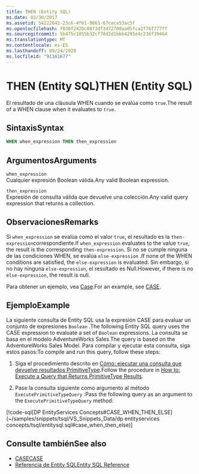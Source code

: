 ```yaml
---
title: THEN (Entity SQL)
ms.date: 03/30/2017
ms.assetid: 54222642-23c6-4f61-9861-67caca53ac5f
ms.openlocfilehash: f038f242bc0873df3d72700aa05fca2f76f777ff
ms.sourcegitcommit: 5b475c1855b32cf78d2d1bbb4295e4c236f39464
ms.translationtype: MT
ms.contentlocale: es-ES
ms.lasthandoff: 09/24/2020
ms.locfileid: "91161677"
---
```

# <a name="then-entity-sql"></a><span data-ttu-id="50baa-102">THEN (Entity SQL)</span><span class="sxs-lookup"><span data-stu-id="50baa-102">THEN (Entity SQL)</span></span>

<span data-ttu-id="50baa-103">El resultado de una cláusula WHEN cuando se evalúa como `true`.</span><span class="sxs-lookup"><span data-stu-id="50baa-103">The result of a WHEN clause when it evaluates to `true`.</span></span>  
  
## <a name="syntax"></a><span data-ttu-id="50baa-104">Sintaxis</span><span class="sxs-lookup"><span data-stu-id="50baa-104">Syntax</span></span>  
  
```sql  
WHEN when_expression THEN then_expression  
```  
  
## <a name="arguments"></a><span data-ttu-id="50baa-105">Argumentos</span><span class="sxs-lookup"><span data-stu-id="50baa-105">Arguments</span></span>  

 `when_expression`  
 <span data-ttu-id="50baa-106">Cualquier expresión Boolean válida.</span><span class="sxs-lookup"><span data-stu-id="50baa-106">Any valid Boolean expression.</span></span>  
  
 `then_expression`  
 <span data-ttu-id="50baa-107">Expresión de consulta válida que devuelve una colección.</span><span class="sxs-lookup"><span data-stu-id="50baa-107">Any valid query expression that returns a collection.</span></span>  
  
## <a name="remarks"></a><span data-ttu-id="50baa-108">Observaciones</span><span class="sxs-lookup"><span data-stu-id="50baa-108">Remarks</span></span>  

 <span data-ttu-id="50baa-109">Si `when_expression` se evalúa como el valor `true`, el resultado es la `then-expression`correspondiente.</span><span class="sxs-lookup"><span data-stu-id="50baa-109">If `when_expression` evaluates to the value `true`, the result is the corresponding `then-expression`.</span></span> <span data-ttu-id="50baa-110">Si no se cumple ninguna de las condiciones WHEN, se evalúa `else-expression` .</span><span class="sxs-lookup"><span data-stu-id="50baa-110">If none of the WHEN conditions are satisfied, the `else-expression` is evaluated.</span></span> <span data-ttu-id="50baa-111">Sin embargo, si no hay ninguna `else-expression`, el resultado es Null.</span><span class="sxs-lookup"><span data-stu-id="50baa-111">However, if there is no `else-expression`, the result is null.</span></span>  
  
 <span data-ttu-id="50baa-112">Para obtener un ejemplo, vea [Case](case-entity-sql.md).</span><span class="sxs-lookup"><span data-stu-id="50baa-112">For an example, see [CASE](case-entity-sql.md).</span></span>  
  
## <a name="example"></a><span data-ttu-id="50baa-113">Ejemplo</span><span class="sxs-lookup"><span data-stu-id="50baa-113">Example</span></span>  

 <span data-ttu-id="50baa-114">La siguiente consulta de Entity SQL usa la expresión CASE para evaluar un conjunto de expresiones `Boolean` .</span><span class="sxs-lookup"><span data-stu-id="50baa-114">The following Entity SQL query uses the CASE expression to evaluate a set of `Boolean` expressions.</span></span> <span data-ttu-id="50baa-115">La consulta se basa en el modelo AdventureWorks Sales.</span><span class="sxs-lookup"><span data-stu-id="50baa-115">The query is based on the AdventureWorks Sales Model.</span></span> <span data-ttu-id="50baa-116">Para compilar y ejecutar esta consulta, siga estos pasos:</span><span class="sxs-lookup"><span data-stu-id="50baa-116">To compile and run this query, follow these steps:</span></span>  
  
1. <span data-ttu-id="50baa-117">Siga el procedimiento descrito en [Cómo: ejecutar una consulta que devuelve resultados PrimitiveType](../how-to-execute-a-query-that-returns-primitivetype-results.md).</span><span class="sxs-lookup"><span data-stu-id="50baa-117">Follow the procedure in [How to: Execute a Query that Returns PrimitiveType Results](../how-to-execute-a-query-that-returns-primitivetype-results.md).</span></span>  
  
2. <span data-ttu-id="50baa-118">Pase la consulta siguiente como argumento al método `ExecutePrimitiveTypeQuery` :</span><span class="sxs-lookup"><span data-stu-id="50baa-118">Pass the following query as an argument to the `ExecutePrimitiveTypeQuery` method:</span></span>  
  
 [!code-sql[DP EntityServices Concepts#CASE_WHEN_THEN_ELSE](~/samples/snippets/tsql/VS_Snippets_Data/dp entityservices concepts/tsql/entitysql.sql#case_when_then_else)]  
  
## <a name="see-also"></a><span data-ttu-id="50baa-119">Consulte también</span><span class="sxs-lookup"><span data-stu-id="50baa-119">See also</span></span>

- [<span data-ttu-id="50baa-120">CASE</span><span class="sxs-lookup"><span data-stu-id="50baa-120">CASE</span></span>](case-entity-sql.md)
- [<span data-ttu-id="50baa-121">Referencia de Entity SQL</span><span class="sxs-lookup"><span data-stu-id="50baa-121">Entity SQL Reference</span></span>](entity-sql-reference.md)

